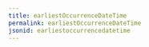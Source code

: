 ```yaml
---
title: earliestOccurrenceDateTime
permalink: earliestOccurrenceDateTime
jsonid: earliestoccurrencedatetime
---
```

